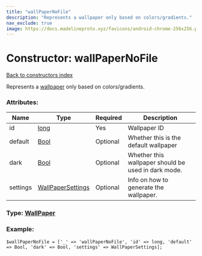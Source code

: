 ```yaml
---
title: "wallPaperNoFile"
description: "Represents a wallpaper only based on colors/gradients."
nav_exclude: true
image: https://docs.madelineproto.xyz/favicons/android-chrome-256x256.png
---
```

# Constructor: wallPaperNoFile  
[Back to constructors index](/API_docs/constructors/index.html)



Represents a [wallpaper](https://core.telegram.org/api/wallpapers) only based on colors/gradients.

### Attributes:

| Name     |    Type       | Required | Description |
|----------|---------------|----------|-------------|
|id|[long](/API_docs/types/long.html) | Yes|Wallpaper ID|
|default|[Bool](/API_docs/types/Bool.html) | Optional|Whether this is the default wallpaper|
|dark|[Bool](/API_docs/types/Bool.html) | Optional|Whether this wallpaper should be used in dark mode.|
|settings|[WallPaperSettings](/API_docs/types/WallPaperSettings.html) | Optional|Info on how to generate the wallpaper.|



### Type: [WallPaper](/API_docs/types/WallPaper.html)


### Example:

```
$wallPaperNoFile = ['_' => 'wallPaperNoFile', 'id' => long, 'default' => Bool, 'dark' => Bool, 'settings' => WallPaperSettings];
```  
